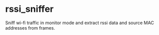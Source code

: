 rssi_sniffer
============

Sniff wi-fi traffic in monitor mode and extract rssi data and source MAC addresses from frames.
